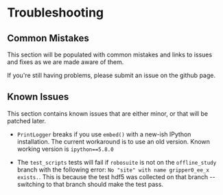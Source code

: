 # Troubleshooting

## Common Mistakes

This section will be populated with common mistakes and links to issues and fixes as we are made aware of them.

If you're still having problems, please submit an issue on the github page.

## Known Issues

This section contains known issues that are either minor, or that will be patched later.

- `PrintLogger` breaks if you use `embed()` with a new-ish IPython installation. The current workaround is to use an old version. Known working version is `ipython==5.8.0`

- The `test_scripts` tests will fail if `robosuite` is not on the `offline_study` branch with the following error: `No "site" with name gripper0_ee_x exists.`. This is because the test hdf5 was collected on that branch -- switching to that branch should make the test pass.